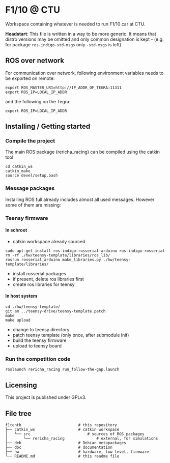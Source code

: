 # F1/10 @ CTU
Workspace containing whatever is needed to run F1/10 car at CTU.

**Headstart**: This file is written in a way to be more generic. It means that distro versions may be omitted and only common designation is kept - (e.g. for package `ros-indigo-std-msgs` only `-std-msgs` is left)

## ROS over network
For communication over network, following environment variables needs to be
exported on remote:
```
export ROS_MASTER_URI=http://IP_ADDR_OF_TEGRA:11311
export ROS_IP=LOCAL_IP_ADDR
```

and the following on the Tegra:
```
export ROS_IP=LOCAL_IP_ADDR
```

## Installing / Getting started

### Compile the project
The main ROS package (rericha\_racing) can be compiled using the catkin tool

```
cd catkin_ws
catkin_make
source devel/setup.bash
```

### Message packages
Installing ROS full already includes almost all used messages. However some of them are missing:

### Teensy firmware
#### In schroot
- catkin workspace already sourced

```
sudo apt-get install ros-indigo-rosserial-arduino ros-indigo-rosserial
rm -rf ./hw/teensy-template/libraries/ros_lib/
rosrun rosserial_arduino make_libraries.py ./hw/teensy-template/libraries/
```
- install rosserial packages
- if present, delete ros libraries first
- create ros libraries for teensy

#### In host system
```
cd ./hw/teensy-template/
git am ../teensy-drive/teensy-template.patch
make
make upload
```

- change to teensy directory
- patch teensy template (only once, after submodule init)
- build the teensy firmware
- upload to teensy board

### Run the competition code
```
roslaunch rericha_racing run_follow-the-gap.launch
```

## Licensing
This project is published under GPLv3.

## File tree
    f1tenth                         # this repository
    ├── catkin_ws                   # catkin workspace
    │   └── src                         # sources of ROS packages
    │       └── rericha_racing              # external, for simulations
    ├── deb                         # Debian metapackages
    ├── doc                         # documentation
    ├── hw                          # hardware, low level, firmware
    └── README.md                   # this readme file
